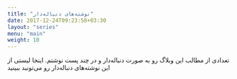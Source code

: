 ```yaml
---
title: "نوشته‌های دنباله‌دار"
date: 2017-12-24T09:23:58+03:30
layout: "series"
menu: "main"
weight: 10
---
```


تعدادی از مطالب این وبلاگ رو به صورت دنباله‌دار و در چند پست نوشتم. اینجا لیستی از این نوشته‌‌های دنباله‌دار رو می‌تونید ببینید
